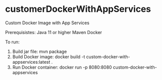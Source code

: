 # customerDockerWithAppServices
Custom Docker Image with App Services

Prerequisistes:
Java 11 or higher 
Maven
Docker

To run:
1. Build jar file: mvn package
2. Build Docker image: docker build -t custom-docker-with-appservices:latest .
3. Run Docker container: docker run -p 8080:8080 custom-docker-with-appservices
